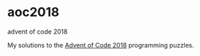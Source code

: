 # aoc2018
advent of code 2018

My solutions to the [Advent of Code 2018](https://adventofcode.com/2018) programming puzzles.
